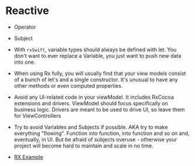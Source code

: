 # Reactive

- Operator
- Subject

- With `rxSwift`, variable types should always be defined with let. You don't want to ever replace a Variable, you just want to push new data into one.

- When using Rx fully, you will usually find that your view models consist of a bunch of let's and a single constructor. It's unusual to have any other methods or even computed properties.

- Avoid any UI-related code in your viewModel. It includes RxCocoa extensions and drivers. ViewModel should focus specifically on business logic. Drivers are meant to be used to drive UI, so leave them for ViewControllers

- Try to avoid Variables and Subjects if possible. AKA try to make everything "flowing". Function into function, into function and so on and, eventually, in UI. But be afraid of subjects overuse - otherwise your project will become hard to maintain and scale in no time.


- [RX Example](https://github.dev/JussiSuojanen/friends/tree/RxSwift/Friends)